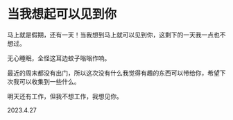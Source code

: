 # 当我想起可以见到你

马上就是假期，还有一天！当我想到马上就可以见到你，这剩下的一天我一点也不想过。

无心睡眠，全怪这耳边蚊子嗡嗡作响。

最近的周末都没有出门，所以这次没有什么我觉得有趣的东西可以带给你，希望下次我可以收集到一些什么。

明天还有工作，但我不想工作，我想见你。

2023.4.27

